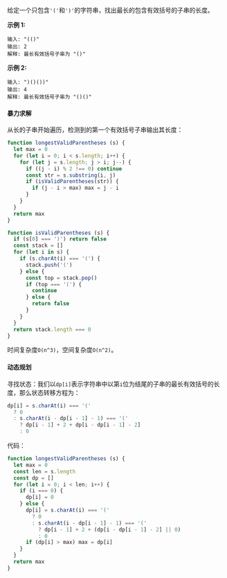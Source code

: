 给定一个只包含`'('`和`')'`的字符串，找出最长的包含有效括号的子串的长度。

**示例 1:**
```
输入: "(()"
输出: 2
解释: 最长有效括号子串为 "()"
```

**示例 2:**
```
输入: ")()())"
输出: 4
解释: 最长有效括号子串为 "()()"
```

#### 暴力求解
从长的子串开始遍历，检测到的第一个有效括号子串输出其长度：
```js
function longestValidParentheses (s) {
  let max = 0
  for (let i = 0; i < s.length; i++) {
    for (let j = s.length; j > i; j--) {
      if ((j - i) % 2 !== 0) continue
      const str = s.substring(i, j)
      if (isValidParentheses(str)) {
        if (j - i > max) max = j - i
      }
    }
  }
  return max
}

function isValidParentheses (s) {
  if (s[0] === ')') return false
  const stack = []
  for (let i in s) {
    if (s.charAt(i) === '(') {
      stack.push('(')
    } else {
      const top = stack.pop()
      if (top === '(') {
        continue
      } else {
        return false
      }
    }
  }
  return stack.length === 0
}
```

时间复杂度`O(n^3)`，空间复杂度`O(n^2)`。

#### 动态规划
寻找状态：我们以`dp[i]`表示字符串中以第`i`位为结尾的子串的最长有效括号的长度，那么状态转移方程为：
```js
dp[i] = s.charAt(i) === '('
  ? 0
  : s.charAt(i - dp[i - 1] - 1) === '('
    ? dp[i - 1] + 2 + dp[i - dp[i - 1] - 2]
    : 0
```

代码：
```js
function longestValidParentheses (s) {
  let max = 0
  const len = s.length
  const dp = []
  for (let i = 0; i < len; i++) {
    if (i === 0) {
      dp[i] = 0
    } else {
      dp[i] = s.charAt(i) === '('
        ? 0
        : s.charAt(i - dp[i - 1] - 1) === '('
          ? dp[i - 1] + 2 + (dp[i - dp[i - 1] - 2] || 0)
          : 0
      if (dp[i] > max) max = dp[i]
    }
  }
  return max
}
```